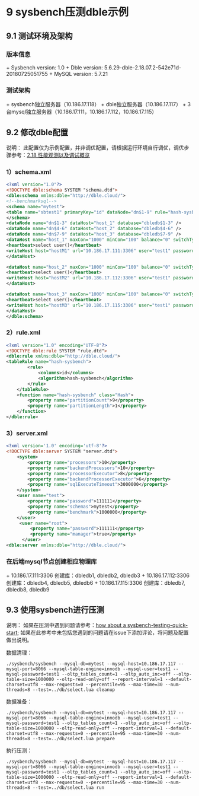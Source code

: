 # 9 sysbench压测dble示例
## 9.1 测试环境及架构

<h3>版本信息</h3>
+ Sysbench version: 1.0
+ Dble version: 5.6.29-dble-2.18.07.2-542e71d-20180725051755
+ MySQL version: 5.7.21

<h3>测试架构</h3>
+ sysbench独立服务器（10.186.17.118）
+ dble独立服务器（10.186.17.117）
+ 3台mysql独立服务器（10.186.17.111，10.186.17.112，10.186.17.115）

## 9.2 修改dble配置

说明：
此配置仅为示例配置，并非调优配置，请根据运行环境自行调优，调优步骤参考：[2.18 性能观测以及调试概览](../2.Function/2.18_performance_observation.md)

<h3>1）schema.xml </h3>

```xml
<?xml version="1.0"?>
<!DOCTYPE dble:schema SYSTEM "schema.dtd">
<dble:schema xmlns:dble="http://dble.cloud/">
<!--benchmarksql-->
<schema name="mytest">
<table name="sbtest1" primaryKey="id" dataNode="dn$1-9" rule="hash-sysbench" />
</schema>
<dataNode name="dn$1-3" dataHost="host_1" database="dbledb$1-3" />
<dataNode name="dn$4-6" dataHost="host_2" database="dbledb$4-6" />
<dataNode name="dn$7-9" dataHost="host_3" database="dbledb$7-9" />
<dataHost name="host_1" maxCon="1000" minCon="100" balance="0" switchType="-1"  slaveThreshold="-1">
<heartbeat>select user()</heartbeat>
<writeHost host="hostM1" url="10.186.17.111:3306" user="test1" password="test1"></writeHost>
</dataHost>

<dataHost name="host_2" maxCon="1000" minCon="100" balance="0" switchType="-1"  slaveThreshold="-1">
<heartbeat>select user()</heartbeat>
<writeHost host="hostM2" url="10.186.17.112:3306" user="test1" password="test1"></writeHost>
</dataHost>

<dataHost name="host_3" maxCon="1000" minCon="100" balance="0" switchType="-1" slaveThreshold="-1">
<heartbeat>select user()</heartbeat>
<writeHost host="hostM3" url="10.186.17.115:3306" user="test1" password="test1"></writeHost>
</dataHost>
</dble:schema>
```
<h3>2）rule.xml </h3>

```xml
<?xml version="1.0" encoding="UTF-8"?>
<!DOCTYPE dble:rule SYSTEM "rule.dtd">
<dble:rule xmlns:dble="http://dble.cloud/">
<tableRule name="hash-sysbench">
        <rule>
            <columns>id</columns>
            <algorithm>hash-sysbench</algorithm>
        </rule>
    </tableRule>
    <function name="hash-sysbench" class="Hash">
        <property name="partitionCount">9</property>
        <property name="partitionLength">1</property>
    </function>
</dble:rule>    
```

<h3>3）server.xml</h3>

```xml
<?xml version='1.0' encoding='utf-8'?>
<!DOCTYPE dble:server SYSTEM "server.dtd">
    <system>
        <property name="processors">10</property>
        <property name="backendProcessors">10</property>
        <property name="processorExecutor">8</property>
        <property name="backendProcessorExecutor">6</property>
        <property name="sqlExecuteTimeout">3000000</property>
    </system>
    <user name="test">
        <property name="password">111111</property>
        <property name="schemas">mytest</property>
        <property name="benchmark">1000000</property>
    </user>
     <user name="root">
         <property name="password">111111</property>
         <property name="manager">true</property>
      </user>
<dble:server xmlns:dble="http://dble.cloud/">
```
<h3>在后端mysql节点创建相应物理库</h3>
+ 10.186.17.111:3306 创建库：dbledb1, dbledb2, dbledb3
+ 10.186.17.112:3306 创建库：dbledb4, dbledb5, dbledb6
+ 10.186.17.115:3306 创建库：dbledb7, dbledb8, dbledb9

## 9.3 使用sysbench进行压测
说明：
如果在压测中遇到问题请参考：[how about a sysbench-testing-quick-start](https://github.com/actiontech/dble/issues/458);
如果在此参考中未包括您遇到的问题请在issue下添加评论，将问题及配置做出说明。

数据清理：
```
./sysbench/sysbench --mysql-db=mytest --mysql-host=10.186.17.117 --mysql-port=8066 --mysql-table-engine=innodb --mysql-user=test1 --mysql-password=test1 --oltp_tables_count=1 --oltp_auto_inc=off --oltp-table-size=1000000 --oltp-read-only=off --report-interval=1 --default-charset=utf8 --max-requests=0 --percentile=95 --max-time=30 --num-threads=8 --test=../db/select.lua cleanup
```
数据准备：
```
./sysbench/sysbench --mysql-db=mytest --mysql-host=10.186.17.117 --mysql-port=8066 --mysql-table-engine=innodb --mysql-user=test1 --mysql-password=test1 --oltp_tables_count=1 --oltp_auto_inc=off --oltp-table-size=1000000 --oltp-read-only=off --report-interval=1 --default-charset=utf8 --max-requests=0 --percentile=95 --max-time=30 --num-threads=8 --test=../db/select.lua prepare
```
执行压测：
```
./sysbench/sysbench --mysql-db=mytest --mysql-host=10.186.17.117 --mysql-port=8066 --mysql-table-engine=innodb --mysql-user=test1 --mysql-password=test1 --oltp_tables_count=1 --oltp_auto_inc=off --oltp-table-size=1000000 --oltp-read-only=off --report-interval=1 --default-charset=utf8 --max-requests=0 --percentile=95 --max-time=30 --num-threads=8 --test=../db/select.lua run
```
